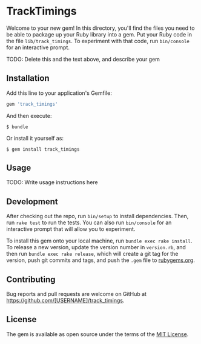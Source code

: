 # TrackTimings

Welcome to your new gem! In this directory, you'll find the files you need to be able to package up your Ruby library into a gem. Put your Ruby code in the file `lib/track_timings`. To experiment with that code, run `bin/console` for an interactive prompt.

TODO: Delete this and the text above, and describe your gem

## Installation

Add this line to your application's Gemfile:

```ruby
gem 'track_timings'
```

And then execute:

    $ bundle

Or install it yourself as:

    $ gem install track_timings

## Usage

TODO: Write usage instructions here

## Development

After checking out the repo, run `bin/setup` to install dependencies. Then, run `rake test` to run the tests. You can also run `bin/console` for an interactive prompt that will allow you to experiment.

To install this gem onto your local machine, run `bundle exec rake install`. To release a new version, update the version number in `version.rb`, and then run `bundle exec rake release`, which will create a git tag for the version, push git commits and tags, and push the `.gem` file to [rubygems.org](https://rubygems.org).

## Contributing

Bug reports and pull requests are welcome on GitHub at https://github.com/[USERNAME]/track_timings.

## License

The gem is available as open source under the terms of the [MIT License](https://opensource.org/licenses/MIT).
